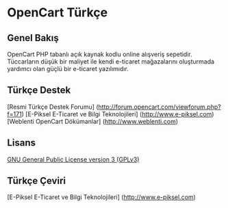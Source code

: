# OpenCart Türkçe

## Genel Bakış

OpenCart PHP tabanlı açık kaynak kodlu online alışveriş sepetidir. Tüccarların düşük bir maliyet ile kendi e-ticaret mağazalarını oluşturmada yardımcı olan güçlü bir e-ticaret yazılımıdır.

## Türkçe Destek

[Resmi Türkçe Destek Forumu] (http://forum.opencart.com/viewforum.php?f=171)
[E-Piksel E-Ticaret ve Bilgi Teknolojileri] (http://www.e-piksel.com)
[Weblenti OpenCart Dökümanlar] (http://www.weblenti.com)

## Lisans

[GNU General Public License version 3 (GPLv3)](https://github.com/e-piksel/opencart-tr/blob/master/lisans.txt)

## Türkçe Çeviri

[E-Piksel E-Ticaret ve Bilgi Teknolojileri] (http://www.e-piksel.com)

